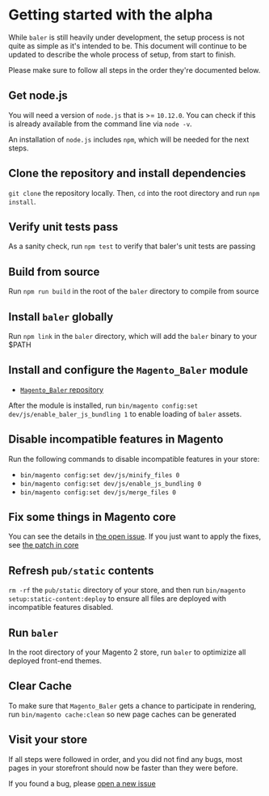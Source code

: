 # Getting started with the alpha

While `baler` is still heavily under development, the setup process is not quite as simple as it's intended to be. This document will continue to be updated to describe the whole process of setup, from start to finish.

Please make sure to follow all steps in the order they're documented below.

## Get node.js

You will need a version of `node.js` that is >= `10.12.0`. You can check if this is already available from the command line via `node -v`.

An installation of `node.js` includes `npm`, which will be needed for the next steps.

## Clone the repository and install dependencies

`git clone` the repository locally. Then, `cd` into the root directory and run `npm install`.

## Verify unit tests pass

As a sanity check, run `npm test` to verify that baler's unit tests are passing

## Build from source

Run `npm run build` in the root of the `baler` directory to compile from source

## Install `baler` globally

Run `npm link` in the `baler` directory, which will add the `baler` binary to your \$PATH

## Install and configure the `Magento_Baler` module

-   [`Magento_Baler` repository](https://github.com/magento/m2-baler)

After the module is installed, run `bin/magento config:set dev/js/enable_baler_js_bundling 1` to enable loading of `baler` assets.

## Disable incompatible features in Magento

Run the following commands to disable incompatible features in your store:

-   `bin/magento config:set dev/js/minify_files 0`
-   `bin/magento config:set dev/js/enable_js_bundling 0`
-   `bin/magento config:set dev/js/merge_files 0`

## Fix some things in Magento core

You can see the details in [the open issue](https://github.com/DrewML/baler/issues/6). If you just want to apply the fixes, see [the patch in core](https://github.com/magento/magento2/commit/db43c11c6830465b764ede32abb7262258e5f574)

## Refresh `pub/static` contents

`rm -rf` the `pub/static` directory of your store, and then run `bin/magento setup:static-content:deploy` to ensure all files are deployed with incompatible features disabled.

## Run `baler`

In the root directory of your Magento 2 store, run `baler` to optimizize all deployed front-end themes.

## Clear Cache

To make sure that `Magento_Baler` gets a chance to participate in rendering, run `bin/magento cache:clean` so new page caches can be generated

## Visit your store

If all steps were followed in order, and you did not find any bugs, most pages in your storefront should now be faster than they were before.

If you found a bug, please [open a new issue](https://github.com/DrewML/baler/issues/new)

